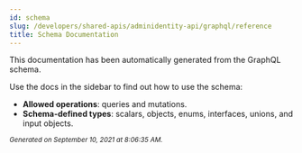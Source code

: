 ```yaml
---
id: schema
slug: /developers/shared-apis/adminidentity-api/graphql/reference
title: Schema Documentation
---
```


This documentation has been automatically generated from the GraphQL schema.

Use the docs in the sidebar to find out how to use the schema:

- **Allowed operations**: queries and mutations.
- **Schema-defined types**: scalars, objects, enums, interfaces, unions, and input objects.

<small><i>Generated on September 10, 2021 at 8:06:35 AM.</i></small>

